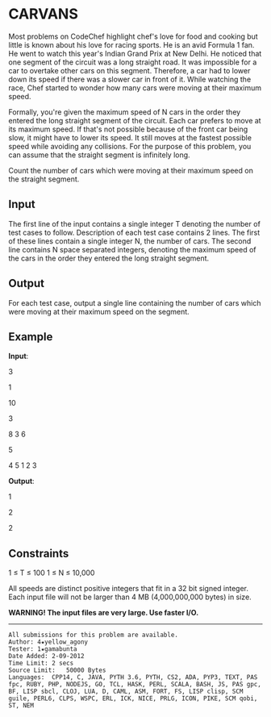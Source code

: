 # CARVANS

Most problems on CodeChef highlight chef's love for food and cooking but little is known about his love for racing sports. He is an avid Formula 1 fan. He went to watch this year's Indian Grand Prix at New Delhi. He noticed that one segment of the circuit was a long straight road. It was impossible for a car to overtake other cars on this segment. Therefore, a car had to lower down its speed if there was a slower car in front of it. While watching the race, Chef started to wonder how many cars were moving at their maximum speed.

Formally, you're given the maximum speed of N cars in the order they entered the long straight segment of the circuit. Each car prefers to move at its maximum speed. If that's not possible because of the front car being slow, it might have to lower its speed. It still moves at the fastest possible speed while avoiding any collisions. For the purpose of this problem, you can assume that the straight segment is infinitely long.

Count the number of cars which were moving at their maximum speed on the straight segment.

## Input
The first line of the input contains a single integer T denoting the number of test cases to follow. Description of each test case contains 2 lines. The first of these lines contain a single integer N, the number of cars. The second line contains N space separated integers, denoting the maximum speed of the cars in the order they entered the long straight segment.

## Output
For each test case, output a single line containing the number of cars which were moving at their maximum speed on the segment.

## Example
__Input__:

3

1

10

3

8 3 6

5

4 5 1 2 3

__Output__:

1

2

2

## Constraints
1 ≤ T ≤ 100
1 ≤ N ≤ 10,000

All speeds are distinct positive integers that fit in a 32 bit signed integer.
Each input file will not be larger than 4 MB (4,000,000,000 bytes) in size.

__WARNING! The input files are very large. Use faster I/O.__

---

```
All submissions for this problem are available.
Author:	4★yellow_agony
Tester:	1★gamabunta
Date Added:	2-09-2012
Time Limit:	2 secs
Source Limit:	50000 Bytes
Languages:	CPP14, C, JAVA, PYTH 3.6, PYTH, CS2, ADA, PYP3, TEXT, PAS fpc, RUBY, PHP, NODEJS, GO, TCL, HASK, PERL, SCALA, BASH, JS, PAS gpc, BF, LISP sbcl, CLOJ, LUA, D, CAML, ASM, FORT, FS, LISP clisp, SCM guile, PERL6, CLPS, WSPC, ERL, ICK, NICE, PRLG, ICON, PIKE, SCM qobi, ST, NEM
```
